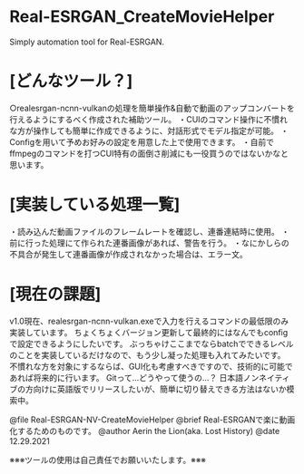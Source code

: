 # Real-ESRGAN_CreateMovieHelper

Simply automation tool for Real-ESRGAN.

# [どんなツール？]
○realesrgan-ncnn-vulkanの処理を簡単操作&自動で動画のアップコンバートを行えるようにするべく作成された補助ツール。
・CUIのコマンド操作に不慣れな方が操作しても簡単に作成できるように、対話形式でモデル指定が可能。
・Configを用いて予めお好みの設定を用意した上で使用できます。
・自前でffmpegのコマンドを打つCUI特有の面倒さ削減にも一役買うのではないかなと思います。

# [実装している処理一覧]
・読み込んだ動画ファイルのフレームレートを確認し、連番連結時に使用。
・前に行った処理にて作られた連番画像があれば、警告を行う。
・なにかしらの不具合が発生して連番画像が作成されなかった場合は、エラー文。


# [現在の課題]
v1.0現在、realesrgan-ncnn-vulkan.exeで入力を行えるコマンドの最低限のみ実装しています。
ちょくちょくバージョン更新して最終的にはなんでもconfigで設定できるようにしたいです。
ぶっちゃけここまでならbatchでできるレベルのことを実装しているだけなので、もう少し凝った処理も入れてみたいです。
不慣れな方を対象にするならば、GUI化も考慮すべきですので、技術的に可能であれば将来的に行います。
Gitって…どうやって使うの…？
日本語ノンネイティブの方向けに英語版でリリースしたいが、簡単に切り替えできる方法はないか模索中。

@file Real-ESRGAN-NV-CreateMovieHelper
@brief Real-ESRGANで楽に動画化するためのものです。
@author Aerin the Lion(aka. Lost History)
@date 12.29.2021

※※※ツールの使用は自己責任でお願いいたします。※※※
